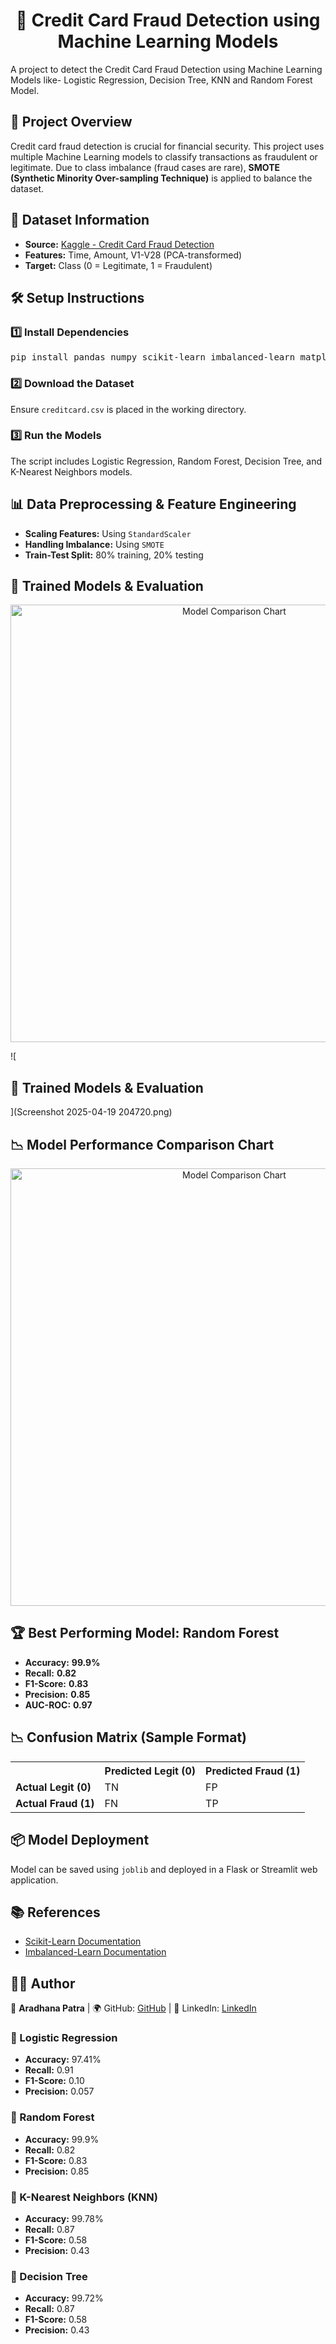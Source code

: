 <h1 align="center">🚀 Credit Card Fraud Detection using Machine Learning Models</h1>
A project to detect the Credit Card Fraud Detection using Machine Learning Models like- Logistic Regression, Decision Tree, KNN and Random Forest Model.

<h2>📌 Project Overview</h2>
<p>
  Credit card fraud detection is crucial for financial security. This project uses multiple Machine Learning models to classify transactions as fraudulent or legitimate.
  Due to class imbalance (fraud cases are rare), <b>SMOTE (Synthetic Minority Over-sampling Technique)</b> is applied to balance the dataset.
</p>

<h2>📂 Dataset Information</h2>
<ul>
  <li><b>Source:</b> <a href="https://www.kaggle.com/datasets/mlg-ulb/creditcardfraud">Kaggle - Credit Card Fraud Detection</a></li>
  <li><b>Features:</b> Time, Amount, V1-V28 (PCA-transformed)</li>
  <li><b>Target:</b> Class (0 = Legitimate, 1 = Fraudulent)</li>
</ul>

<h2>🛠️ Setup Instructions</h2>
<h3>1️⃣ Install Dependencies</h3>
<pre>
pip install pandas numpy scikit-learn imbalanced-learn matplotlib seaborn joblib
</pre>

<h3>2️⃣ Download the Dataset</h3>
<p>Ensure <code>creditcard.csv</code> is placed in the working directory.</p>

<h3>3️⃣ Run the Models</h3>
<p>The script includes Logistic Regression, Random Forest, Decision Tree, and K-Nearest Neighbors models.</p>

<h2>📊 Data Preprocessing & Feature Engineering</h2>
<ul>
  <li><b>Scaling Features:</b> Using <code>StandardScaler</code></li>
  <li><b>Handling Imbalance:</b> Using <code>SMOTE</code></li>
  <li><b>Train-Test Split:</b> 80% training, 20% testing</li>
</ul>

<h2>🤖 Trained Models & Evaluation</h2>

<p align="center">
  <img src="C:\Users\ankip\Pictures\Screenshots\Screenshot 2025-04-19 204720.png" alt="Model Comparison Chart" width="700"/>
</p>
![<h2>🤖 Trained Models & Evaluation</h2>](Screenshot 2025-04-19 204720.png)

<h2>📉 Model Performance Comparison Chart</h2>

<p align="center">
  <img src="C:\Users\ankip\Pictures\Screenshots\Screenshot 2025-04-19 204337.png" alt="Model Comparison Chart" width="700"/>
</p>

<h2>🏆 Best Performing Model: Random Forest</h2>
<ul>
  <li><b>Accuracy:</b> <b>99.9%</b></li>
  <li><b>Recall:</b> <b>0.82</b></li>
  <li><b>F1-Score:</b> <b>0.83</b></li>
  <li><b>Precision:</b> <b>0.85</b></li>
  <li><b>AUC-ROC:</b> <b>0.97</b></li>
</ul>

<h2>📉 Confusion Matrix (Sample Format)</h2>
<table>
  <tr>
    <th></th>
    <th>Predicted Legit (0)</th>
    <th>Predicted Fraud (1)</th>
  </tr>
  <tr>
    <td><b>Actual Legit (0)</b></td>
    <td>TN</td>
    <td>FP</td>
  </tr>
  <tr>
    <td><b>Actual Fraud (1)</b></td>
    <td>FN</td>
    <td>TP</td>
  </tr>
</table>

<h2>📦 Model Deployment</h2>
<p>Model can be saved using <code>joblib</code> and deployed in a Flask or Streamlit web application.</p>

<h2>📚 References</h2>
<ul>
  <li><a href="https://scikit-learn.org/">Scikit-Learn Documentation</a></li>
  <li><a href="https://imbalanced-learn.org/">Imbalanced-Learn Documentation</a></li>
</ul>

<h2>👨‍💻 Author</h2>
<p>🚀 <b>Aradhana Patra</b> | 🌍 GitHub: <a href="https://github.com/aradhana-56">GitHub</a> | 🔗 LinkedIn: <a href="https://www.linkedin.com/in/aradhana-patra-8694642b5">LinkedIn</a></p>




<h3>🔹 Logistic Regression</h3>
<ul>
  <li><b>Accuracy:</b> 97.41%</li>
  <li><b>Recall:</b> 0.91</li>
  <li><b>F1-Score:</b> 0.10</li>
  <li><b>Precision:</b> 0.057</li>
</ul>

<h3>🔹 Random Forest</h3>
<ul>
  <li><b>Accuracy:</b> 99.9%</li>
  <li><b>Recall:</b> 0.82</li>
  <li><b>F1-Score:</b> 0.83</li>
  <li><b>Precision:</b> 0.85</li>
</ul>

<h3>🔹 K-Nearest Neighbors (KNN)</h3>
<ul>
  <li><b>Accuracy:</b> 99.78%</li>
  <li><b>Recall:</b> 0.87</li>
  <li><b>F1-Score:</b> 0.58</li>
  <li><b>Precision:</b> 0.43</li>
</ul>

<h3>🔹 Decision Tree</h3>
<ul>
  <li><b>Accuracy:</b> 99.72%</li>
  <li><b>Recall:</b> 0.87</li>
  <li><b>F1-Score:</b> 0.58</li>
  <li><b>Precision:</b> 0.43</li>
</ul>
